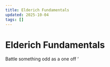 ```yaml
---
title: Elderich Fundamentals
updated: 2025-10-04
tags: []
---
```


# Elderich Fundamentals


Battle something odd as a one off
‘

